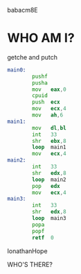 babacm8E
# WHO AM I?
getche and putch

```asm
main0:
        pushf
        pusha
        mov   eax,0
        cpuid
        push  ecx
        mov   ecx,4
        mov   ah,6
main1:
        mov   dl,bl
        int   33
        shr   ebx,8
        loop  main1
        mov   ecx,4
main2:
        int   33
        shr   edx,8
        loop  main2
        pop   edx
        mov   ecx,4
main3:
        int   33
        shr   edx,8
        loop  main3
        popa
        popf
        retf  0
```

IonathanHope

<!-- comments here
|
|WELCOME TO ME!
|
|NEW PROJECTS ARE AVAILABLE.
|
|KNOCK KNOCK.
|
|end of comments --!>

WHO'S THERE?
